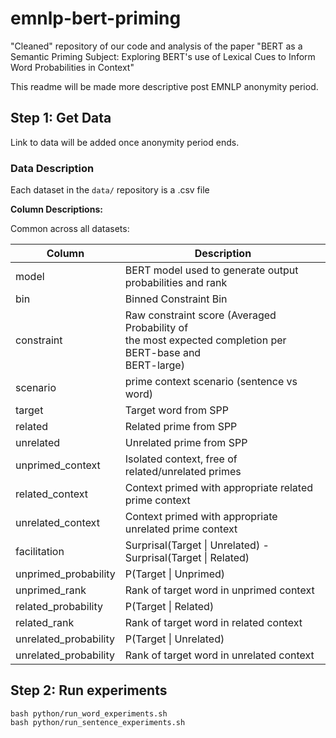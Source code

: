 # emnlp-bert-priming
"Cleaned" repository of our code and analysis of the paper "BERT as a Semantic Priming Subject: Exploring BERT's use of Lexical Cues to Inform Word Probabilities in Context"

This readme will be made more descriptive post EMNLP anonymity period.

## Step 1: Get Data

Link to data will be added once anonymity period ends.

### Data Description

Each dataset in the `data/` repository is a .csv file

**Column Descriptions:**

Common across all datasets:

| Column                | Description                                                                                                     |
|-----------------------|-----------------------------------------------------------------------------------------------------------------|
| model                 | BERT model used to generate output probabilities and rank                                                       |
| bin                   | Binned Constraint Bin                                                                                           |
| constraint            | Raw constraint score (Averaged Probability of<br>the most expected completion per BERT-base and <br>BERT-large) |
| scenario              | prime context scenario (sentence vs word)                                                                       |
| target                | Target word from SPP                                                                                            |
| related               | Related prime from SPP                                                                                          |
| unrelated             | Unrelated prime from SPP                                                                                        |
| unprimed_context      | Isolated context, free of related/unrelated primes                                                              |
| related_context       | Context primed with appropriate related prime context                                                           |
| unrelated_context     | Context primed with appropriate unrelated prime context                                                         |
| facilitation          | Surprisal(Target \| Unrelated) - Surprisal(Target \| Related)                                                   |
| unprimed_probability  | P(Target \| Unprimed)                                                                                           |
| unprimed_rank         | Rank of target word in unprimed context                                                                         |
| related_probability   | P(Target \| Related)                                                                                            |
| related_rank          | Rank of target word in related context                                                                          |
| unrelated_probability | P(Target \| Unrelated)                                                                                          |
| unrelated_probability | Rank of target word in unrelated context                                                                        |
## Step 2: Run experiments

```
bash python/run_word_experiments.sh
bash python/run_sentence_experiments.sh
```
